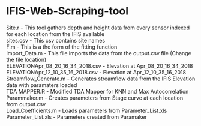 # IFIS-Web-Scraping-tool

Site.r        - This tool gathers depth and height data from every sensor indexed for each location from the IFIS available<br/>
sites.csv     - This csv contains site names<br/>
F.m           - This is a the form of the fitting function<br/>
Import_Data.m - This file imports the data from the output.csv file (Change the file location) <br/>
ELEVATIONApr_08_20_16_34_2018.csv - Elevation at Apr_08_20_16_34_2018<br/>
ELEVATIONApr_12_10_35_16_2018.csv - Elevation at Apr_12_10_35_16_2018<br/>
Streamflow_Generate.m - Generates streamflow data from the IFIS Elevation data with paramaters loaded<br/>
TDA MAPPER.R - Modified TDA Mapper for KNN and Max Autocorrelation<br/>
Parammaker.m - Creates parameters from Stage curve at each location from output.csv<br/>
Load_Coefficients.m - Loads parameters from	Parameter_List.xls<br/>
Parameter_List.xls - Parameters created from Paramaker<br/>
